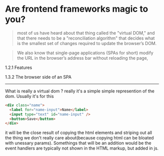 # Are frontend frameworks magic to you?

> most of us have heard about that thing called the "virtual DOM," and that there needs to be a "reconciliation algorithm" that decides what is the smallest set of changes required to update the browser’s DOM.

> We also know that single-page applications (SPAs for short) modify the URL in the browser’s address bar without reloading the page,

1.2.1 Features

1.3.2 The browser side of an SPA

---

What is really a virtual dom ? really it's a simple simple represention of the dom. Usually it's for this

```html
<div class="name">
  <label for="name-input">Name</label>
  <input type="text" id="name-input" />
  <button>Save</button>
</div>
```

it will be the close result of copying the html elements and striping out all the thing we don't really care about(because copying html can be bloated with unessary params).
Somethings that will be an addition would be the event handlers are typically not shown in the HTML markup, but added in js.
